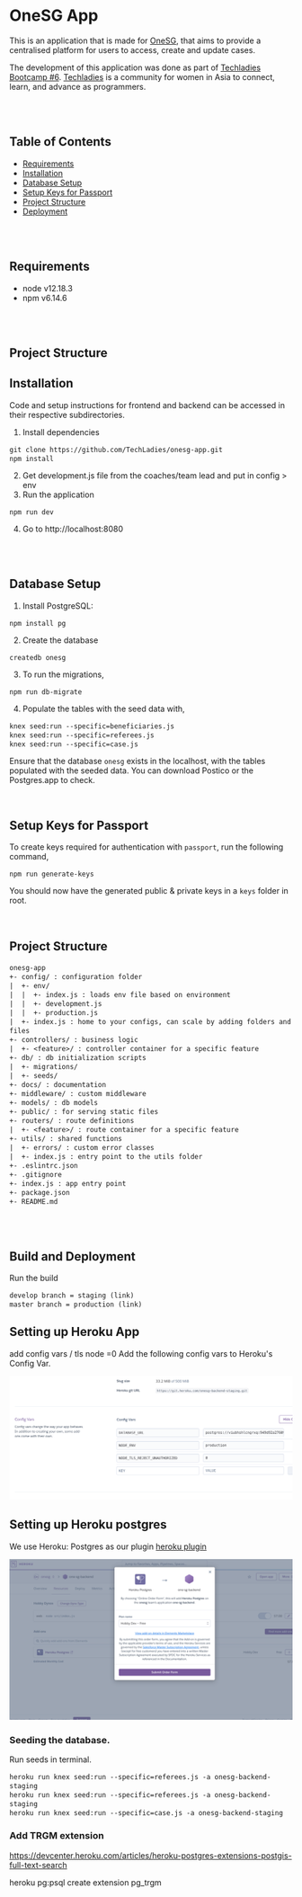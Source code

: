 # OneSG App
This is an application that is made for [OneSG](http://onesingapore.org/), that aims to provide a centralised platform for users to access, create and update cases.

The development of this application was done as part of [Techladies Bootcamp #6](https://github.com/TechLadies/bootcamp6-info). [Techladies](http://www.techladies.co/) is a community for women in Asia to connect, learn, and advance as programmers.

<br/>
<br/>

## Table of Contents
- [Requirements](#requirements)
- [Installation](#installation)
- [Database Setup](#database-setup)
- [Setup Keys for Passport](#setup-keys-for-passport)
- [Project Structure](#project-structure)
- [Deployment](#deployment)
<br/>
<br/>

## Requirements
- node v12.18.3
- npm v6.14.6
<br/>
<br/>

## Project Structure

## Installation
Code and setup instructions for frontend and backend can be accessed in their respective subdirectories.
1. Install dependencies
```
git clone https://github.com/TechLadies/onesg-app.git
npm install
```
2. Get development.js file from the coaches/team lead and put in config > env
3. Run the application
```
npm run dev
```
4. Go to http://localhost:8080

<br/>
<br/>

## Database Setup

1. Install PostgreSQL:
```
npm install pg
```

2. Create the database
```
createdb onesg
```

3. To run the migrations,
```
npm run db-migrate
```

4. Populate the tables with the seed data with,
```
knex seed:run --specific=beneficiaries.js
knex seed:run --specific=referees.js
knex seed:run --specific=case.js
```

Ensure that the database  `onesg` exists in the localhost, with the tables populated with the seeded data. You can download Postico or the Postgres.app to check.

<br/>

## Setup Keys for Passport

To create keys required for authentication with `passport`, run the following command,

```
npm run generate-keys
```

You should now have the generated public & private keys in a `keys` folder in root.

<br/>




## Project Structure
```
onesg-app
+- config/ : configuration folder
|  +- env/
|  |  +- index.js : loads env file based on environment
|  |  +- development.js
|  |  +- production.js
|  +- index.js : home to your configs, can scale by adding folders and files
+- controllers/ : business logic
|  +- <feature>/ : controller container for a specific feature
+- db/ : db initialization scripts
|  +- migrations/
|  +- seeds/
+- docs/ : documentation
+- middleware/ : custom middleware
+- models/ : db models
+- public/ : for serving static files
+- routers/ : route definitions
|  +- <feature>/ : route container for a specific feature
+- utils/ : shared functions
|  +- errors/ : custom error classes
|  +- index.js : entry point to the utils folder
+- .eslintrc.json
+- .gitignore
+- index.js : app entry point
+- package.json
+- README.md
```
<br/>
<br/>

## Build and Deployment

Run the build 

```
develop branch = staging (link)
master branch = production (link)

```



## Setting up Heroku App

add config vars / tls node =0
Add the following config vars to Heroku's Config Var.

![Config Var](./images/configvar.png)

## Setting up Heroku postgres

We use Heroku: Postgres as our plugin [heroku plugin](https://elements.heroku.com/addons/heroku-postgresql)

![Heroku Postgres](./images/heroku_postgres.png)

### Seeding the database.

Run seeds in terminal.

```
heroku run knex seed:run --specific=referees.js -a onesg-backend-staging
heroku run knex seed:run --specific=referees.js -a onesg-backend-staging
heroku run knex seed:run --specific=case.js -a onesg-backend-staging

```

### Add TRGM extension

https://devcenter.heroku.com/articles/heroku-postgres-extensions-postgis-full-text-search

heroku pg:psql
create extension pg_trgm

